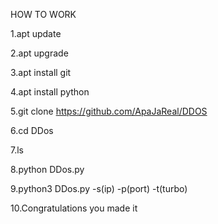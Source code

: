 HOW TO WORK

1.apt update

2.apt upgrade

3.apt install git

4.apt install python

5.git clone https://github.com/ApaJaReal/DDOS

6.cd DDos

7.ls

8.python DDos.py

9.python3 DDos.py -s(ip) -p(port) -t(turbo)

10.Congratulations you made it 
